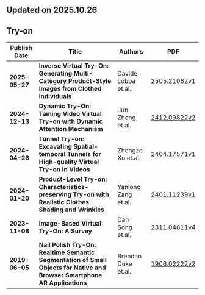 ## Updated on 2025.10.26

## Try-on

|Publish Date|Title|Authors|PDF|
|---|---|---|---|
|**2025-05-27**|**Inverse Virtual Try-On: Generating Multi-Category Product-Style Images from Clothed Individuals**|Davide Lobba et.al.|[2505.21062v1](http://arxiv.org/abs/2505.21062v1)|
|**2024-12-13**|**Dynamic Try-On: Taming Video Virtual Try-on with Dynamic Attention Mechanism**|Jun Zheng et.al.|[2412.09822v2](http://arxiv.org/abs/2412.09822v2)|
|**2024-04-26**|**Tunnel Try-on: Excavating Spatial-temporal Tunnels for High-quality Virtual Try-on in Videos**|Zhengze Xu et.al.|[2404.17571v1](http://arxiv.org/abs/2404.17571v1)|
|**2024-01-20**|**Product-Level Try-on: Characteristics-preserving Try-on with Realistic Clothes Shading and Wrinkles**|Yanlong Zang et.al.|[2401.11239v1](http://arxiv.org/abs/2401.11239v1)|
|**2023-11-08**|**Image-Based Virtual Try-On: A Survey**|Dan Song et.al.|[2311.04811v4](http://arxiv.org/abs/2311.04811v4)|
|**2019-06-05**|**Nail Polish Try-On: Realtime Semantic Segmentation of Small Objects for Native and Browser Smartphone AR Applications**|Brendan Duke et.al.|[1906.02222v2](http://arxiv.org/abs/1906.02222v2)|

